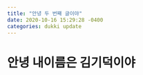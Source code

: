 ```yaml
---
title: "안녕 두 번째 글이야"
date: 2020-10-16 15:29:28 -0400
categories: dukki update
---
```


<h1>안녕 내이름은 김기덕이야</h1>
